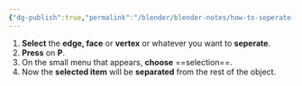 ```yaml
---
{"dg-publish":true,"permalink":"/blender/blender-notes/how-to-seperate-face-edge-vertexes-etc/","noteIcon":""}
---
```


1. **Select** the **edge, face** or **vertex** or whatever you want to **seperate**.
2. **Press** on **P**. 
3. On the small menu that appears, **choose** ==selection==.
4. Now the **selected item** will be **separated** from the rest of the object.